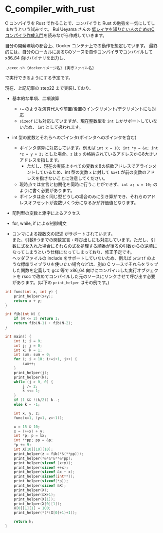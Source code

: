 # C_compiler_with_rust

C コンパイラを Rust で作ることで、コンパイラと Rust の勉強を一気にしてしまおうという試みです。
Rui Ueyama さんの
[低レイヤを知りたい人のためのCコンパイラ作成入門](https://www.sigbus.info/compilerbook)を読みながら作成していきます。


自分の開発環境の都合上、Docker コンテナ上での動作を想定しています。
最終的には、自分のローカルにあるCのソースを自作コンパイラでコンパイルして x86_64 向けバイナリを出力し、
```
./exec.sh {dockerイメージ名} {実行ファイル名}
```
で実行できるようにする予定です。

現在、上記記事の step22 まで実装しており、
- 基本的な単項、二項演算
	- `+=` のような演算代入や前置/後置のインクリメント/デクリメントにも対応
	- `sizeof` にも対応していますが、現在整数型を `int` しかサポートしていないため、 `int` として扱われます。
- int 型の変数とそれらへのポインタ(ポインタへのポインタを含む)
	- ポインタ演算に対応しています。例えば `int x = 10; int *y = &x; int *z = y + 2;` とした場合、`z` は `x` の格納されているアドレスから8大きいアドレスを指します。
		- ただし、現在の実装上すべての変数を8の倍数アドレスでアラインメントしているため、int 型の変数 `x` に対して `&x+1` が前の変数のアドレスを指さないことに注意してください。
	- 現時点では宣言と初期化を同時に行うことができず、`int x; x = 10;` のように書く必要があります。
	- ポインタは全く同じ型どうしの場合のみに引き算ができ、それらのアドレスオフセットが変数いくつ分になるかが評価値となります。
- 配列型の変数と添字によるアクセス
	
- for, while, if による制御構文
- コンマによる複数文の記述
がサポートされています。  
また、引数6つまでの関数宣言・呼び出しにも対応しています。ただし、引数に式を入れた場合にそれらの式を処理する順番が後ろの引数からの逆順になってしまうという仕様になってしまっており、修正予定です。  
ヘッダファイルの include をサポートしていないため、例えば `printf` のような標準ライブラリを使いたい場合などは、別の C ソースでそれらをラップした関数を定義して gcc 等で x86_64 向けにコンパイルした実行オブジェクトを rscc で改めてコンパイルした元のソースにリンクさせて呼び出す必要があります。(以下の `print_helper` はその例です。)

```C
int func(int x, int y) {
	print_helper(x+y);
	return x + y;
}

int fib(int N) {
	if (N <= 2) return 1;
	return fib(N-1) + fib(N-2);
}

int main() {
	int i; i = 0;
	int j; j = 0;
	int k; k = 1;
	int sum; sum = 0;
	for (; i < 10; i+=i+1, j++) {
		sum++;
	}
	print_helper(j);
	print_helper(k);
	while (j > 0, 0) {
		j /= 2;
		k <<= 1;
	}
	if (1 && !(k/2)) k--;
	else k = -1;

	int x, y, z;
	func(x=1, (y=1, z=~1));

	x = 15 & 10;
	x = (++x) + y;
	int *p; p = &x; 
	int **pp; pp = &p;
	*p += 9;
	int X[10][10][10];
	print_helper(z = fib(*&(**pp)));
	print_helper(*&*&*&**&*pp);
	print_helper(sizeof (x+y));
	print_helper(sizeof ++x);
	print_helper(sizeof &x + x);
	print_helper(sizeof(int**));
	print_helper(sizeof(*p));
	print_helper(sizeof &X);
	print_helper(X);
	print_helper(&X+1);
	print_helper(X[1]);
	print_helper(X[0][1]);
	X[0][1][1] = 100;
	print_helper(*(*(X[0]+1)+1));

	return k;
}
```